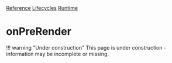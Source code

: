 <div class="ompdoc-api-breadcrumbs">
<a href="../../../">Reference</a>
<a href="../../">Lifecycles</a>
<a href="../">Runtime</a>
</div>

# onPreRender

!!! warning "Under construction"
    This page is under construction - information may be incomplete or missing.
